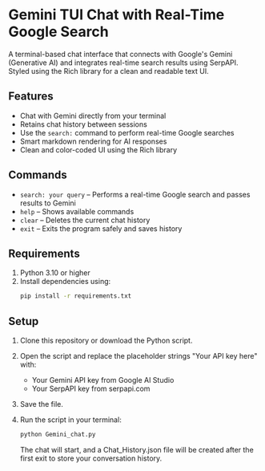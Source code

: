# Gemini TUI Chat with Real-Time Google Search

A terminal-based chat interface that connects with Google's Gemini (Generative AI) and integrates real-time search results using SerpAPI. Styled using the Rich library for a clean and readable text UI.

## Features

- Chat with Gemini directly from your terminal
- Retains chat history between sessions
- Use the `search:` command to perform real-time Google searches
- Smart markdown rendering for AI responses
- Clean and color-coded UI using the Rich library

## Commands

- `search: your query` – Performs a real-time Google search and passes results to Gemini
- `help` – Shows available commands
- `clear` – Deletes the current chat history
- `exit` – Exits the program safely and saves history

## Requirements

1) Python 3.10 or higher
2) Install dependencies using:
    ```bash
    pip install -r requirements.txt
    ```
    
## Setup

1) Clone this repository or download the Python script.

2) Open the script and replace the placeholder strings "Your API key here" with:  
    - Your Gemini API key from Google AI Studio  
    - Your SerpAPI key from serpapi.com

3) Save the file.

4) Run the script in your terminal:
   ```bash
   python Gemini_chat.py
   ```
    The chat will start, and a Chat_History.json file will be created after the first exit to store your conversation history.
